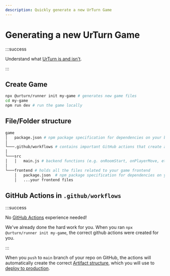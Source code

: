 ```yaml
---
description: Quickly generate a new UrTurn Game
---
```


# Generating a new UrTurn Game

:::success

Understand what [UrTurn is and isn't](/docs).

:::

## Create Game

```bash
npx @urturn/runner init my-game # generates new game files
cd my-game
npm run dev # run the game locally
```

## File/Folder structure

```bash
game
│   package.json # npm package specification for dependencies on your backend (includes @urturn/runner for local development)
│
└───.github/workflows # contains important GitHub actions that create a build artifact for UrTurn to use
│
└───src
│   │   main.js # backend functions (e.g. onRoomStart, onPlayerMove, etc.)
│   
└───frontend # holds all the files related to your game frontend
    │   package.json  # npm package specification for dependencies on your frontend (includes @urturn/client)
    │   ...your frontend files
```

## GitHub Actions in `.github/workflows`

:::success

No [GitHub Actions](https://github.com/features/actions) experience needed!

We've already done the hard work for you. When you ran `npx @urturn/runner init my-game`, the correct github actions were created for you.

:::

When you `push` to `main` branch of your repo on GitHub, the actions will automatically create the correct [Artifact structure](/docs/Getting-Started/Deploying-Your-Game#build-artifact-spec), which you will use to [deploy to production](/docs/Getting-Started/Deploying-Your-Game).
